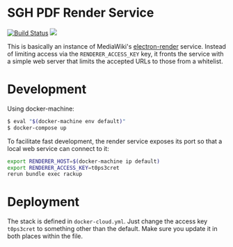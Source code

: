 # SGH PDF Render Service

[![Build Status](https://travis-ci.org/sgh-eltern/pdf-service.svg?branch=master)](https://travis-ci.org/sgh-eltern/pdf-service) [![](https://images.microbadger.com/badges/image/sghakinternet/pdf-service.svg)](https://microbadger.com/images/sghakinternet/pdf-service "Get your own image badge on microbadger.com")

This is basically an instance of MediaWiki's [electron-render](https://github.com/wikimedia/mediawiki-services-electron-render) service. Instead of limiting access via the `RENDERER_ACCESS_KEY` key, it fronts the service with a simple web server that limits the accepted URLs to those from a whitelist.

# Development

Using docker-machine:

```bash
$ eval "$(docker-machine env default)"
$ docker-compose up
```

To facilitate fast development, the render service exposes its port so that a local web service can connect to it:

```bash
export RENDERER_HOST=$(docker-machine ip default)
export RENDERER_ACCESS_KEY=t0ps3cret
rerun bundle exec rackup
```

# Deployment

The stack is defined in `docker-cloud.yml`. Just change the access key `t0ps3cret` to something other than the default. Make sure you update it in both places within the file.
